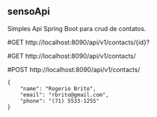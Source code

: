 ## sensoApi
Simples Api Spring Boot para crud de contatos.

#GET 
http://localhost:8090/api/v1/contacts/{id}?

#GET
http://localhost:8090/api/v1/contacts/

#POST 
http://localhost:8090/api/v1/contacts/
```
{
    "name": "Rogerio Brito",
    "email": "rbrito@gmail.com",
    "phone": "(71) 5533-1255"
}
```

